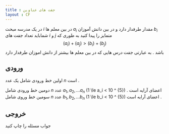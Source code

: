 ```yaml
---
title : جفت های عناوین
layout : CF
---
```

در یک مدرسه مبحث 
$i$
در بین معلم ها
$a_i$
مقدار طرفدار دارد و در بین دانش آموزان
$b_i$
شماباید تعداد جفت های
$i$
و
$j$
متمایز را پیدا کنید به طوری که
$$(a_i)+(a_j)>(b_i)+(b_j)$$
باشد
.
به عبارتی جفت درس هایی که در بین معلم ها بیشتر از دانش اموزان طرفدار دارد

## ورودی
اولین خط ورودی شامل یک عدد
$n$
است
.

دومین خط ورودی شامل 
$n$
عدد
$a_1,a_2,...a_n$
(1 \le a_i < 10 ^ {5})
اعضای آرایه است
.
سومین خط وروی شامل
$n$
عدد
$b_1,b_2,...b_n$
(1 \le b_i < 10 ^ {5})
اعضای آرایه است
.
## خروجی
جواب مسئله را چاپ کنید
